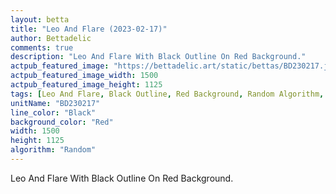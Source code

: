 ```yaml
---
layout: betta
title: "Leo And Flare (2023-02-17)"
author: Bettadelic
comments: true
description: "Leo And Flare With Black Outline On Red Background."
actpub_featured_image: "https://bettadelic.art/static/bettas/BD230217.jpg"
actpub_featured_image_width: 1500
actpub_featured_image_height: 1125
tags: [Leo And Flare, Black Outline, Red Background, Random Algorithm, February 2023]
unitName: "BD230217"
line_color: "Black"
background_color: "Red"
width: 1500
height: 1125
algorithm: "Random"
---
```


Leo And Flare With Black Outline On Red Background.
